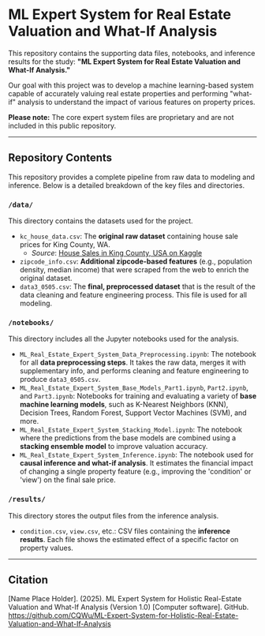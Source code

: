 # ML Expert System for Real Estate Valuation and What-If Analysis

This repository contains the supporting data files, notebooks, and inference results for the study: **"ML Expert System for Real Estate Valuation and What-If Analysis."**

Our goal with this project was to develop a machine learning-based system capable of accurately valuing real estate properties and performing "what-if" analysis to understand the impact of various features on property prices.

**Please note:** The core expert system files are proprietary and are not included in this public repository.

---

## Repository Contents

This repository provides a complete pipeline from raw data to modeling and inference. Below is a detailed breakdown of the key files and directories.

### `/data/`

This directory contains the datasets used for the project.

* `kc_house_data.csv`: The **original raw dataset** containing house sale prices for King County, WA.
    * *Source*: [House Sales in King County, USA on Kaggle](https://www.kaggle.com/datasets/harlfoxem/housesalesprediction)
* `zipcode_info.csv`: **Additional zipcode-based features** (e.g., population density, median income) that were scraped from the web to enrich the original dataset.
* `data3_0505.csv`: The **final, preprocessed dataset** that is the result of the data cleaning and feature engineering process. This file is used for all modeling.

### `/notebooks/`

This directory includes all the Jupyter notebooks used for the analysis.

* `ML_Real_Estate_Expert_System_Data_Preprocessing.ipynb`: The notebook for all **data preprocessing steps**. It takes the raw data, merges it with supplementary info, and performs cleaning and feature engineering to produce `data3_0505.csv`.
* `ML_Real_Estate_Expert_System_Base_Models_Part1.ipynb`, `Part2.ipynb`, and `Part3.ipynb`: Notebooks for training and evaluating a variety of **base machine learning models**, such as K-Nearest Neighbors (KNN), Decision Trees, Random Forest, Support Vector Machines (SVM), and more.
* `ML_Real_Estate_Expert_System_Stacking_Model.ipynb`: The notebook where the predictions from the base models are combined using a **stacking ensemble model** to improve valuation accuracy.
* `ML_Real_Estate_Expert_System_Inference.ipynb`: The notebook used for **causal inference and what-if analysis**. It estimates the financial impact of changing a single property feature (e.g., improving the 'condition' or 'view') on the final sale price.

### `/results/`

This directory stores the output files from the inference analysis.

* `condition.csv`, `view.csv`, etc.: CSV files containing the **inference results**. Each file shows the estimated effect of a specific factor on property values.

---

## Citation

[Name Place Holder]. (2025). ML Expert System for Holistic Real-Estate Valuation and What-If Analysis (Version 1.0) [Computer software]. GitHub. https://github.com/CQWu/ML-Expert-System-for-Holistic-Real-Estate-Valuation-and-What-If-Analysis
